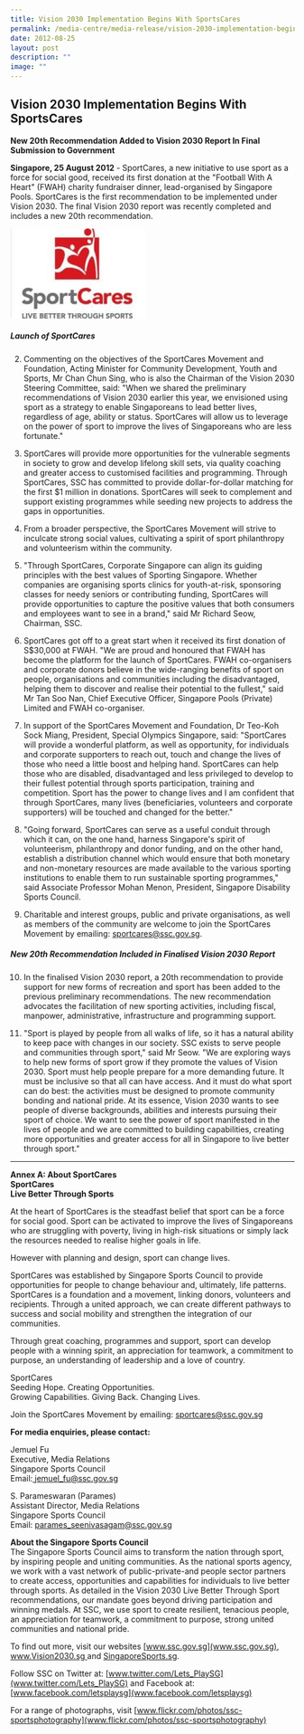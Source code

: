 ```yaml
---
title: Vision 2030 Implementation Begins With SportsCares
permalink: /media-centre/media-release/vision-2030-implementation-begins-with-sportscares/
date: 2012-08-25
layout: post
description: ""
image: ""
---
```

## **Vision 2030 Implementation Begins With SportsCares**

**New 20th Recommendation Added to Vision 2030 Report In Final Submission to Government**
	
**Singapore, 25 August 2012** - SportCares, a new initiative to use sport as a force for social good, received its first donation at the "Football With A Heart" (FWAH) charity fundraiser dinner, lead-organised by Singapore Pools. SportCares is the first recommendation to be implemented under Vision 2030. The final Vision 2030 report was recently completed and includes a new 20th recommendation.

![](/images/Media%20Centre/Media%20Release/2012/Aug/VISION2030IMPLEMENTATIONBEGINSWITHSPORTCARESMainPar0042Imagegif.gif)

##### **Launch of SportCares**

2. Commenting on the objectives of the SportCares Movement and Foundation, Acting Minister for Community Development, Youth and Sports, Mr Chan Chun Sing, who is also the Chairman of the Vision 2030 Steering Committee, said: "When we shared the preliminary recommendations of Vision 2030 earlier this year, we envisioned using sport as a strategy to enable Singaporeans to lead better lives, regardless of age, ability or status. SportCares will allow us to leverage on the power of sport to improve the lives of Singaporeans who are less fortunate."

3. SportCares will provide more opportunities for the vulnerable segments in society to grow and develop lifelong skill sets, via quality coaching and greater access to customised facilities and programming. Through SportCares, SSC has committed to provide dollar-for-dollar matching for the first $1 million in donations. SportCares will seek to complement and support existing programmes while seeding new projects to address the gaps in opportunities.

4. From a broader perspective, the SportCares Movement will strive to inculcate strong social values, cultivating a spirit of sport philanthropy and volunteerism within the community.

5. "Through SportCares, Corporate Singapore can align its guiding principles with the best values of Sporting Singapore. Whether companies are organising sports clinics for youth-at-risk, sponsoring classes for needy seniors or contributing funding, SportCares will provide opportunities to capture the positive values that both consumers and employees want to see in a brand," said Mr Richard Seow, Chairman, SSC.

6. SportCares got off to a great start when it received its first donation of S$30,000 at FWAH. "We are proud and honoured that FWAH has become the platform for the launch of SportCares. FWAH co-organisers and corporate donors believe in the wide-ranging benefits of sport on people, organisations and communities including the disadvantaged, helping them to discover and realise their potential to the fullest," said Mr Tan Soo Nan, Chief Executive Officer, Singapore Pools (Private) Limited and FWAH co-organiser.

7. In support of the SportCares Movement and Foundation, Dr Teo-Koh Sock Miang, President, Special Olympics Singapore, said: "SportCares will provide a wonderful platform, as well as opportunity, for individuals and corporate supporters to reach out, touch and change the lives of those who need a little boost and helping hand. SportCares can help those who are disabled, disadvantaged and less privileged to develop to their fullest potential through sports participation, training and competition. Sport has the power to change lives and I am confident that through SportCares, many lives (beneficiaries, volunteers and corporate supporters) will be touched and changed for the better."

8. "Going forward, SportCares can serve as a useful conduit through which it can, on the one hand, harness Singapore's spirit of volunteerism, philanthropy and donor funding, and on the other hand, establish a distribution channel which would ensure that both monetary and non-monetary resources are made available to the various sporting institutions to enable them to run sustainable sporting programmes," said Associate Professor Mohan Menon, President, Singapore Disability Sports Council.

9. Charitable and interest groups, public and private organisations, as well as members of the community are welcome to join the SportCares Movement by emailing: sportcares@ssc.gov.sg.

##### **New 20th Recommendation Included in Finalised Vision 2030 Report**

10. In the finalised Vision 2030 report, a 20th recommendation to provide support for new forms of recreation and sport has been added to the previous preliminary recommendations. The new recommendation advocates the facilitation of new sporting activities, including fiscal, manpower, administrative, infrastructure and programming support.

11. "Sport is played by people from all walks of life, so it has a natural ability to keep pace with changes in our society. SSC exists to serve people and communities through sport," said Mr Seow. "We are exploring ways to help new forms of sport grow if they promote the values of Vision 2030. Sport must help people prepare for a more demanding future. It must be inclusive so that all can have access. And it must do what sport can do best: the activities must be designed to promote community bonding and national pride. At its essence, Vision 2030 wants to see people of diverse backgrounds, abilities and interests pursuing their sport of choice. We want to see the power of sport manifested in the lives of people and we are committed to building capabilities, creating more opportunities and greater access for all in Singapore to live better through sport."

---

**Annex A: About SportCares**
<br>
**SportCares<br>
Live Better Through Sports**

At the heart of SportCares is the steadfast belief that sport can be a force for social good. Sport can be activated to improve the lives of Singaporeans who are struggling with poverty, living in high-risk situations or simply lack the resources needed to realise higher goals in life.

However with planning and design, sport can change lives.

SportCares was established by Singapore Sports Council to provide opportunities for people to change behaviour and, ultimately, life patterns. SportCares is a foundation and a movement, linking donors, volunteers and recipients. Through a united approach, we can create different pathways to success and social mobility and strengthen the integration of our communities.

Through great coaching, programmes and support, sport can develop people with a winning spirit, an appreciation for teamwork, a commitment to purpose, an understanding of leadership and a love of country.


SportCares
<br>Seeding Hope. Creating Opportunities.
<br>Growing Capabilities. Giving Back. Changing Lives.

Join the SportCares Movement by emailing: [sportcares@ssc.gov.sg](sportcares@ssc.gov.sg)

**For media enquiries, please contact:**

Jemuel Fu
<br>Executive, Media Relations
<br>Singapore Sports Council
<br>Email:[ jemuel_fu@ssc.gov.sg]( jemuel_fu@ssc.gov.sg)

S. Parameswaran (Parames)
<br>Assistant Director, Media Relations
<br>Singapore Sports Council
<br>Email: [parames_seenivasagam@ssc.gov.sg](parames_seenivasagam@ssc.gov.sg)


**About the Singapore Sports Council**
<br>
The Singapore Sports Council aims to transform the nation through sport, by inspiring people and uniting communities. As the national sports agency, we work with a vast network of public-private-and people sector partners to create access, opportunities and capabilities for individuals to live better through sports. As detailed in the Vision 2030 Live Better Through Sport recommendations, our mandate goes beyond driving participation and winning medals. At SSC, we use sport to create resilient, tenacious people, an appreciation for teamwork, a commitment to purpose, strong united communities and national pride.

To find out more, visit our websites [www.ssc.gov.sg](www.ssc.gov.sg), [www.Vision2030.sg ](www.Vision2030.sg )and [SingaporeSports.sg](SingaporeSports.sg).

Follow SSC on Twitter at: [www.twitter.com/Lets_PlaySG](www.twitter.com/Lets_PlaySG) and Facebook at: [www.facebook.com/letsplaysg](www.facebook.com/letsplaysg)

For a range of photographs, visit [www.flickr.com/photos/ssc-sportsphotography](www.flickr.com/photos/ssc-sportsphotography)